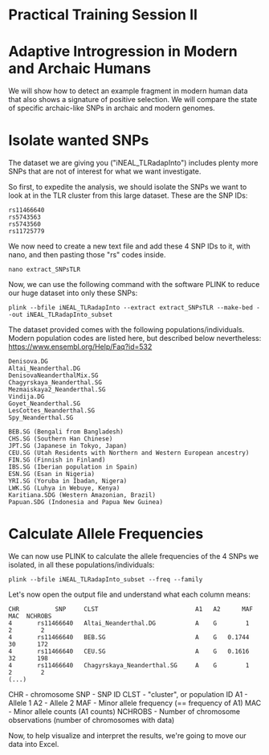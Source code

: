 # Practical Training Session II #
# Adaptive Introgression in Modern and Archaic Humans #

We will show how to detect an example fragment in modern human data that also shows a signature of positive selection. We will compare the state of specific archaic-like SNPs in archaic and modern genomes.

# Isolate wanted SNPs #

The dataset we are giving you ("iNEAL_TLRadapInto") includes plenty more SNPs that are not of interest for what we want investigate.

So first, to expedite the analysis, we should isolate the SNPs we want to look at in the TLR cluster from this large dataset. These are the SNP IDs:

    rs11466640
    rs5743563
    rs5743560
    rs11725779

We now need to create a new text file and add these 4 SNP IDs to it, with nano, and then pasting those "rs" codes inside.

    nano extract_SNPsTLR

Now, we can use the following command with the software PLINK to reduce our huge dataset into only these SNPs:

    plink --bfile iNEAL_TLRadapInto --extract extract_SNPsTLR --make-bed --out iNEAL_TLRadapInto_subset

The dataset provided comes with the following populations/individuals. Modern population codes are listed here, but described below nevertheless:
https://www.ensembl.org/Help/Faq?id=532

    Denisova.DG
    Altai_Neanderthal.DG
    DenisovaNeanderthalMix.SG
    Chagyrskaya_Neanderthal.SG
    Mezmaiskaya2_Neanderthal.SG
    Vindija.DG
    Goyet_Neanderthal.SG
    LesCottes_Neanderthal.SG
    Spy_Neanderthal.SG
    
    BEB.SG (Bengali from Bangladesh)
    CHS.SG (Southern Han Chinese)
    JPT.SG (Japanese in Tokyo, Japan)
    CEU.SG (Utah Residents with Northern and Western European ancestry)
    FIN.SG (Finnish in Finland)
    IBS.SG (Iberian population in Spain)
    ESN.SG (Esan in Nigeria)
    YRI.SG (Yoruba in Ibadan, Nigera)
    LWK.SG (Luhya in Webuye, Kenya)
    Karitiana.SDG (Western Amazonian, Brazil)
    Papuan.SDG (Indonesia and Papua New Guinea)

# Calculate Allele Frequencies #

We can now use PLINK to calculate the allele frequencies of the 4 SNPs we isolated, in all these populations/individuals:

    plink --bfile iNEAL_TLRadapInto_subset --freq --family

Let's now open the output file and understand what each column means:

    CHR          SNP     CLST                           A1   A2      MAF    MAC  NCHROBS
    4       rs11466640   Altai_Neanderthal.DG           A    G        1      2        2 
    4       rs11466640   BEB.SG                         A    G   0.1744     30      172 
    4       rs11466640   CEU.SG                         A    G   0.1616     32      198 
    4       rs11466640   Chagyrskaya_Neanderthal.SG     A    G        1      2        2 
    (...)

CHR - chromosome
SNP - SNP ID
CLST - "cluster", or population ID
A1 - Allele 1
A2 - Allele 2
MAF - Minor allele frequency (== frequency of A1)
MAC - Minor allele counts (A1 counts)
NCHROBS - Number of chromosome observations (number of chromosomes with data)

Now, to help visualize and interpret the results, we're going to move our data into Excel.

